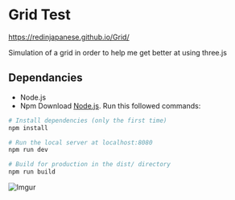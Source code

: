 # Grid Test
https://redinjapanese.github.io/Grid/

Simulation of a grid in order to help me get better at using three.js
## Dependancies
- Node.js
- Npm
Download [Node.js](https://nodejs.org/en/download/).
Run this followed commands:

``` bash
# Install dependencies (only the first time)
npm install

# Run the local server at localhost:8080
npm run dev

# Build for production in the dist/ directory
npm run build
```
![Imgur](https://imgur.com/AKLGXxq.gif)
